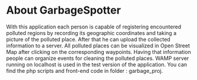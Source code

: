 # About GarbageSpotter

With this application each person is capable of registering encountered polluted regions by recording its geographic coordinates and taking a picture of the polluted place.
After that he can upload the collected information to a server. All polluted places can be visualized in Open Street Map after clicking on the corresponding waypoints.
Having that information people can organize events for cleaning the polluted places. WAMP server running on localhost is used in the test version of the application. You can find the php scripts and front-end code in folder : garbage_proj. 
